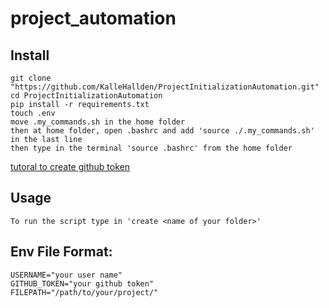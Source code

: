 # project_automation
## Install 
~~~
git clone "https://github.com/KalleHallden/ProjectInitializationAutomation.git"
cd ProjectInitializationAutomation
pip install -r requirements.txt
touch .env
move .my_commands.sh in the home folder
then at home folder, open .bashrc and add 'source ./.my_commands.sh' in the last line
then type in the terminal 'source .bashrc' from the home folder
~~~
[tutoral to create github token](https://docs.github.com/es/free-pro-team@latest/github/authenticating-to-github/creating-a-personal-access-token)
## Usage
~~~
To run the script type in 'create <name of your folder>'
~~~
## Env File Format:
~~~
USERNAME="your user name"
GITHUB_TOKEN="your github token"
FILEPATH="/path/to/your/project/"
~~~
